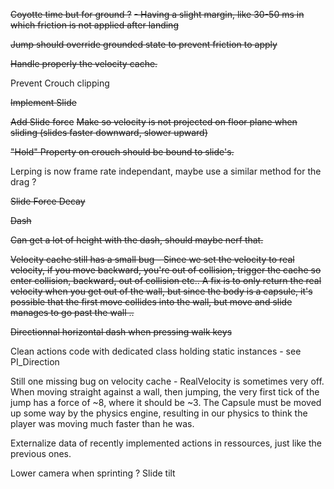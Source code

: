 ~~Coyotte time but for ground ?~~
    ~~- Having a slight margin, like 30-50 ms in which friction is not applied after landing~~

~~Jump should override grounded state to prevent friction to apply~~

~~Handle properly the velocity cache.~~

Prevent Crouch clipping

~~Implement Slide~~

~~Add Slide force~~
~~Make so velocity is not projected on floor plane when sliding (slides faster downward, slower upward)~~

~~"Hold" Property on crouch should be bound to slide's.~~

Lerping is now frame rate independant, maybe use a similar method for the drag ?

~~Slide Force Decay~~

~~Dash~~

~~Can get a lot of height with the dash, should maybe nerf that.~~

~~Velocity cache still has a small bug - Since we set the velocity to real velocity, if you move backward, you're out of collision, trigger the cache so enter collision, backward, out of collision etc.. A fix is to only return the real velocity when you get out of the wall, but since the body is a capsule, it's possible that the first move collides into the wall, but move and slide manages to go past the wall ..~~

~~Directionnal horizontal dash when pressing walk keys~~

Clean actions code with dedicated class holding static instances - see PI_Direction

Still one missing bug on velocity cache -
RealVelocity is sometimes very off. When moving straight against a wall, then jumping, the very first tick of the jump has a force of ~8, where it should be ~3. The Capsule must be moved up some way by the physics engine, resulting in our physics to think the player was moving much faster than he was.

Externalize data of recently implemented actions in ressources, just like the previous ones.

Lower camera when sprinting ?
Slide tilt